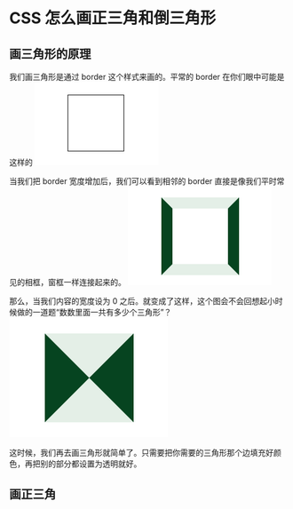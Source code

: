 # CSS 怎么画正三角和倒三角形

## 画三角形的原理

   我们画三角形是通过 border 这个样式来画的。平常的 border 在你们眼中可能是这样的
   ![slim-border](../images/triangle-slim-border.png)

   当我们把 border 宽度增加后，我们可以看到相邻的 border 直接是像我们平时常见的相框，窗框一样连接起来的。
   ![slim-border](../images/triangle-blod-border.png)

   那么，当我们内容的宽度设为 0 之后。就变成了这样，这个图会不会回想起小时候做的一道题“数数里面一共有多少个三角形”？
   ![slim-border](../images/triangle-full-border.png)
   
   这时候，我们再去画三角形就简单了。只需要把你需要的三角形那个边填充好颜色，再把别的部分都设置为透明就好。

## 画正三角


